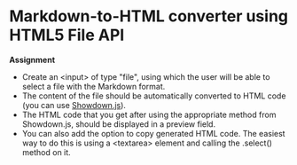 # Markdown-to-HTML converter using HTML5 File API

**Assignment**

+ Create an &lt;input&gt; of type  "file", using which the user will be able to select a file with the Markdown format.
+ The content of the file should be automatically converted to HTML code (you can use [Showdown.js](https://github.com/showdownjs/showdown)).
+ The HTML code that you get after using the appropriate method from Showdown.js, should be displayed in a preview field.
+ You can also add the option to copy generated HTML code. The easiest way to do this is using a &lt;textarea&gt; element and calling the .select() method on it.